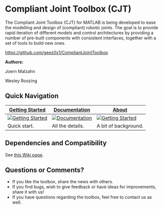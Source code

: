 # Compliant Joint Toolbox (CJT)
The Compliant Joint Toolbox (CJT) for MATLAB is being developed to ease the modelling and design of (compliant) robotic joints. The goal is to provide rapid iteration of different models and control architectures by providing a number of pre-built components with consistent interfaces, together with a set of tools to build new ones.

<a href="https://github.com/geez0x1/CompliantJointToolbox" target="_blank">https://github.com/geez0x1/CompliantJointToolbox</a>

**Authors:**

Joern Malzahn

Wesley Roozing


## Quick Navigation
| [Getting Started](https://github.com/geez0x1/CompliantJointToolbox/wiki/Getting-Started) |[Documentation](https://github.com/geez0x1/CompliantJointToolbox/wiki/Technical-Documentation) | [About](https://github.com/geez0x1/CompliantJointToolbox/wiki/About) |
|------------|-----------------|-------|
| <a href="https://github.com/geez0x1/CompliantJointToolbox/wiki/Getting-Started"><img src="https://github.com/geez0x1/CompliantJointToolbox/wiki/images/btn_get_started.png" alt="Getting Started"></a> | <a href="https://github.com/geez0x1/CompliantJointToolbox/wiki/Technical-Documentation"><img src="https://github.com/geez0x1/CompliantJointToolbox/wiki/images/btn_take_a_tour.png" alt="Documentation"></a> | <a href="https://github.com/geez0x1/CompliantJointToolbox/wiki/About"><img src="https://github.com/geez0x1/CompliantJointToolbox/wiki/images/btn_about.png" alt="Getting Started"></a> | 
| Quick start. | All the details.| A bit of background. |

## Dependencies and Compatibility
See [this Wiki page](https://github.com/geez0x1/CompliantJointToolbox/wiki/Compatibility-and-Dependencies).

## Questions or Comments?

* If you like the toolbox, share the news with others. 
* If you find bugs, wish to give feedback or have ideas for improvements, share it with us! 
* If you have questions regarding the toolbox, feel free to contact us as well. 
